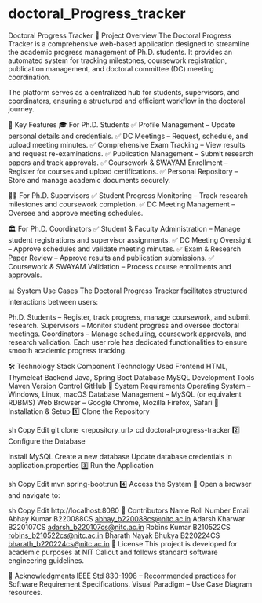 # doctoral_Progress_tracker

Doctoral Progress Tracker
📌 Project Overview
The Doctoral Progress Tracker is a comprehensive web-based application designed to streamline the academic progress management of Ph.D. students. It provides an automated system for tracking milestones, coursework registration, publication management, and doctoral committee (DC) meeting coordination.

The platform serves as a centralized hub for students, supervisors, and coordinators, ensuring a structured and efficient workflow in the doctoral journey.

🚀 Key Features
🎓 For Ph.D. Students
✅ Profile Management – Update personal details and credentials.
✅ DC Meetings – Request, schedule, and upload meeting minutes.
✅ Comprehensive Exam Tracking – View results and request re-examinations.
✅ Publication Management – Submit research papers and track approvals.
✅ Coursework & SWAYAM Enrollment – Register for courses and upload certifications.
✅ Personal Repository – Store and manage academic documents securely.

👨‍🏫 For Ph.D. Supervisors
✅ Student Progress Monitoring – Track research milestones and coursework completion.
✅ DC Meeting Management – Oversee and approve meeting schedules.

🏛️ For Ph.D. Coordinators
✅ Student & Faculty Administration – Manage student registrations and supervisor assignments.
✅ DC Meeting Oversight – Approve schedules and validate meeting minutes.
✅ Exam & Research Paper Review – Approve results and publication submissions.
✅ Coursework & SWAYAM Validation – Process course enrollments and approvals.

📊 System Use Cases
The Doctoral Progress Tracker facilitates structured interactions between users:

Ph.D. Students – Register, track progress, manage coursework, and submit research.
Supervisors – Monitor student progress and oversee doctoral meetings.
Coordinators – Manage scheduling, coursework approvals, and research validation.
Each user role has dedicated functionalities to ensure smooth academic progress tracking.

🛠️ Technology Stack
Component	Technology Used
Frontend	HTML, Thymeleaf
Backend	Java, Spring Boot
Database	MySQL
Development Tools	Maven
Version Control	GitHub
🔧 System Requirements
Operating System – Windows, Linux, macOS
Database Management – MySQL (or equivalent RDBMS)
Web Browser – Google Chrome, Mozilla Firefox, Safari
🚀 Installation & Setup
1️⃣ Clone the Repository

sh
Copy
Edit
git clone <repository_url>
cd doctoral-progress-tracker
2️⃣ Configure the Database

Install MySQL
Create a new database
Update database credentials in application.properties
3️⃣ Run the Application

sh
Copy
Edit
mvn spring-boot:run
4️⃣ Access the System
📌 Open a browser and navigate to:

sh
Copy
Edit
http://localhost:8080
👥 Contributors
Name	Roll Number	Email
Abhay Kumar	B220088CS	abhay_b220088cs@nitc.ac.in
Adarsh Kharwar	B220107CS	adarsh_b220107cs@nitc.ac.in
Robins Kumar	B210522CS	robins_b210522cs@nitc.ac.in
Bharath Nayak Bhukya	B220224CS	bharath_b220224cs@nitc.ac.in
📜 License
This project is developed for academic purposes at NIT Calicut and follows standard software engineering guidelines.

📖 Acknowledgments
IEEE Std 830-1998 – Recommended practices for Software Requirement Specifications.
Visual Paradigm – Use Case Diagram resources.